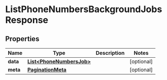 

# ListPhoneNumbersBackgroundJobsResponse


## Properties

Name | Type | Description | Notes
------------ | ------------- | ------------- | -------------
**data** | [**List&lt;PhoneNumbersJob&gt;**](PhoneNumbersJob.md) |  |  [optional]
**meta** | [**PaginationMeta**](PaginationMeta.md) |  |  [optional]



